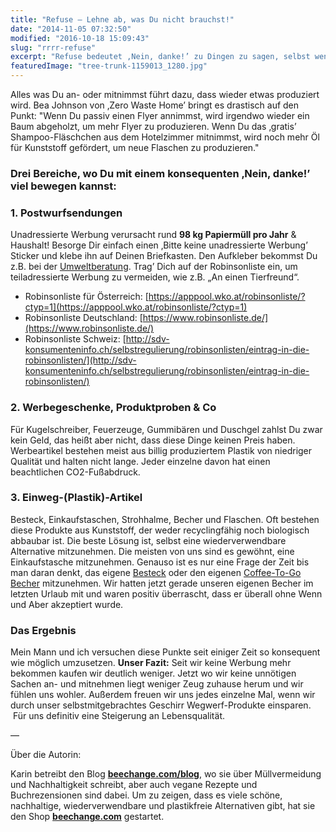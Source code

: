 ```yaml
---
title: "Refuse – Lehne ab, was Du nicht brauchst!"
date: "2014-11-05 07:32:50"
modified: "2016-10-18 15:09:43"
slug: "rrrr-refuse"
excerpt: "Refuse bedeutet ‚Nein, danke!’ zu Dingen zu sagen, selbst wenn sie gratis sind. Ganz einfach, weil Du sie nicht brauchst. Was Du nicht konsumierst, muss später nicht entsorgt werden und verschwendet keine Ressourcen."
featuredImage: "tree-trunk-1159013_1280.jpg"
---
```


Alles was Du an- oder mitnimmst führt dazu, dass wieder etwas produziert wird. Bea Johnson von ‚Zero Waste Home’ bringt es drastisch auf den Punkt: "Wenn Du passiv einen Flyer annimmst, wird irgendwo wieder ein Baum abgeholzt, um mehr Flyer zu produzieren. Wenn Du das ‚gratis’ Shampoo-Fläschchen aus dem Hotelzimmer mitnimmst, wird noch mehr Öl für Kunststoff gefördert, um neue Flaschen zu produzieren."

### Drei Bereiche, wo Du mit einem konsequenten ‚Nein, danke!’ viel bewegen kannst:

### 1\. Postwurfsendungen

Unadressierte Werbung verursacht rund **98 kg Papiermüll pro Jahr** & Haushalt! Besorge Dir einfach einen ‚Bitte keine unadressierte Werbung’ Sticker und klebe ihn auf Deinen Briefkasten. Den Aufkleber bekommst Du z.B. bei der [Umweltberatung](http://www.umweltberatung.at/werbung-einfach-abbestellen). Trag’ Dich auf der Robinsonliste ein, um teiladressierte Werbung zu vermeiden, wie z.B. „An einen Tierfreund“.

*   Robinsonliste für Österreich: [https://apppool.wko.at/robinsonliste/?ctyp=1](https://apppool.wko.at/robinsonliste/?ctyp=1)
*   Robinsonliste Deutschland: [https://www.robinsonliste.de/](https://www.robinsonliste.de/)
*   Robinsonliste Schweiz: [http://sdv-konsumenteninfo.ch/selbstregulierung/robinsonlisten/eintrag-in-die-robinsonlisten/](http://sdv-konsumenteninfo.ch/selbstregulierung/robinsonlisten/eintrag-in-die-robinsonlisten/)

### 2\. Werbegeschenke, Produktproben & Co

Für Kugelschreiber, Feuerzeuge, Gummibären und Duschgel zahlst Du zwar kein Geld, das heißt aber nicht, dass diese Dinge keinen Preis haben. Werbeartikel bestehen meist aus billig produziertem Plastik von niedriger Qualität und halten nicht lange. Jeder einzelne davon hat einen beachtlichen CO2-Fußabdruck.

### 3\. Einweg-(Plastik)-Artikel

Besteck, Einkaufstaschen, Strohhalme, Becher und Flaschen. Oft bestehen diese Produkte aus Kunststoff, der weder recyclingfähig noch biologisch abbaubar ist. Die beste Lösung ist, selbst eine wiederverwendbare Alternative mitzunehmen. Die meisten von uns sind es gewöhnt, eine Einkaufstasche mitzunehmen. Genauso ist es nur eine Frage der Zeit bis man daran denkt, das eigene [Besteck](http://www.beechange.com/haushalt/62-bambus-besteck-set-mit-jeans-huelle.html) oder den eigenen [Coffee-To-Go Becher](http://www.beechange.com/home/211-coffee-to-go-becher-340ml-glas.html) mitzunehmen. Wir hatten jetzt gerade unseren eigenen Becher im letzten Urlaub mit und waren positiv überrascht, dass er überall ohne Wenn und Aber akzeptiert wurde.

### Das Ergebnis

Mein Mann und ich versuchen diese Punkte seit einiger Zeit so konsequent wie möglich umzusetzen. **Unser Fazit:** Seit wir keine Werbung mehr bekommen kaufen wir deutlich weniger. Jetzt wo wir keine unnötigen Sachen an- und mitnehmen liegt weniger Zeug zuhause herum und wir fühlen uns wohler. Außerdem freuen wir uns jedes einzelne Mal, wenn wir durch unser selbstmitgebrachtes Geschirr Wegwerf-Produkte einsparen.  Für uns definitiv eine Steigerung an Lebensqualität.

—

Über die Autorin:

Karin betreibt den Blog [**beechange.com/blog**](http://www.beechange.com/blog/), wo sie über Müllvermeidung und Nachhaltigkeit schreibt, aber auch vegane Rezepte und Buchrezensionen sind dabei. Um zu zeigen, dass es viele schöne, nachhaltige, wiederverwendbare und plastikfreie Alternativen gibt, hat sie den Shop **[beechange.com](http://www.beechange.com/)** gestartet.